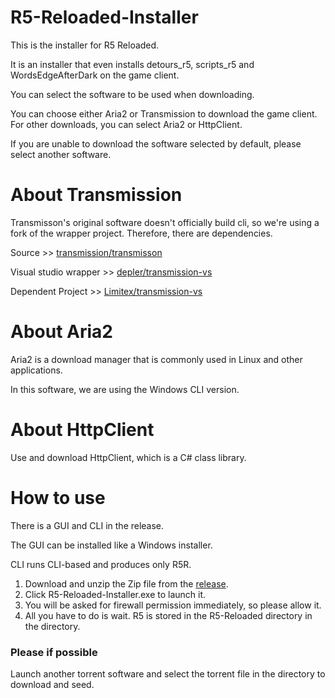 # R5-Reloaded-Installer

This is the installer for R5 Reloaded.

It is an installer that even installs detours_r5, scripts_r5 and WordsEdgeAfterDark on the game client.

You can select the software to be used when downloading.

You can choose either Aria2 or Transmission to download the game client. For other downloads, you can select Aria2 or HttpClient.

If you are unable to download the software selected by default, please select another software.

# About Transmission
Transmisson's original software doesn't officially build cli, so we're using a fork of the wrapper project.
Therefore, there are dependencies.

Source >> [transmission/transmisson](https://github.com/transmission/transmission)

Visual studio wrapper >> [depler/transmission-vs](https://github.com/depler/transmission-vs)

Dependent Project >> [Limitex/transmission-vs](https://github.com/Limitex/transmission-vs)

# About Aria2

Aria2 is a download manager that is commonly used in Linux and other applications.

In this software, we are using the Windows CLI version.

# About HttpClient

Use and download HttpClient, which is a C# class library.

# How to use

There is a GUI and CLI in the release.

The GUI can be installed like a Windows installer.

CLI runs CLI-based and produces only R5R.

1. Download and unzip the Zip file from the [release](https://github.com/Limitex/R5-Reloaded-Installer/releases).
2. Click R5-Reloaded-Installer.exe to launch it.
3. You will be asked for firewall permission immediately, so please allow it.
4. All you have to do is wait. R5 is stored in the R5-Reloaded directory in the directory.

### Please if possible
Launch another torrent software and select the torrent file in the directory to download and seed.
